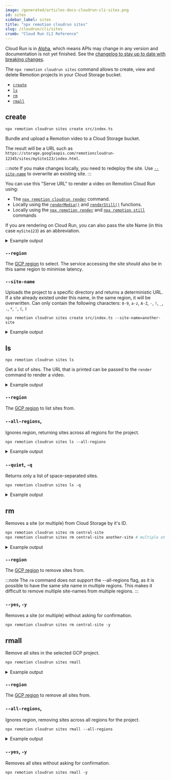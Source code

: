 ```yaml
---
image: /generated/articles-docs-cloudrun-cli-sites.png
id: sites
sidebar_label: sites
title: "npx remotion cloudrun sites"
slug: /cloudrun/cli/sites
crumb: "Cloud Run CLI Reference"
---
```


<ExperimentalBadge>
<p>Cloud Run is in <a href="/docs/cloudrun-alpha">Alpha</a>, which means APIs may change in any version and documentation is not yet finished. See the <a href="https://remotion.dev/changelog">changelog to stay up to date with breaking changes</a>.</p>
</ExperimentalBadge>

The `npx remotion cloudrun sites` command allows to create, view and delete Remotion projects in your Cloud Storage bucket.

- [`create`](#create)
- [`ls`](#ls)
- [`rm`](#rm)
- [`rmall`](#rmall)

## create

```
npx remotion cloudrun sites create src/index.ts
```

Bundle and upload a Remotion video to a Cloud Storage bucket.

The result will be a URL such as `https://storage.googleapis.com/remotioncloudrun-12345/sites/mySite123/index.html`.

:::note
If you make changes locally, you need to redeploy the site. Use [`--site-name`](#--site-name) to overwrite an existing site.
:::

You can use this "Serve URL" to render a video on Remotion Cloud Run using:

- The [`npx remotion cloudrun render`](/docs/cloudrun/cli/render) command.
- Locally using the [`renderMedia()`](/docs/renderer/render-media) and [`renderStill()`](/docs/renderer/render-still) functions.
- Locally using the [`npx remotion render`](/docs/cli) and [`npx remotion still`](/docs/cli) commands

If you are rendering on Cloud Run, you can also pass the site Name (in this case `mySite123`) as an abbreviation.

<details>
<summary>
Example output
</summary>
<pre>
(1/3) [====================] Bundled video 3975ms<br/>
(2/3) [====================] Created bucket 457ms<br/>
(3/3) [====================] Uploaded to GCP Storage Bucket 25118ms<br/>
<br/>
Deployed to GCP Cloud Storage!<br/><br/>
Site:            mySite123<br/>
Bucket:          remotioncloudrun-12345<br/>
Region:          us-east1<br/>
Serve Url:       https://storage.googleapis.com/remotioncloudrun-12345/sites/mySite123/index.html<br/>
</pre>
</details>

### `--region`

The [GCP region](/docs/cloudrun/region-selection) to select. The service accessing the site should also be in this same region to minimise latency.

### `--site-name`

Uploads the project to a specific directory and returns a deterministic URL. If a site already existed under this name, in the same region, it will be overwritten. Can only contain the following characters: `0-9`, `a-z`, `A-Z`, `-`, `!`, `_`, `.`, `*`, `'`, `(`, `)`

```
npx remotion cloudrun sites create src/index.ts --site-name=another-site
```

<details>
<summary>
Example output
</summary>
<pre>
(1/3) [====================] Bundled video 3975ms<br/>
(2/3) [====================] Created bucket 457ms<br/>
(3/3) [====================] Uploaded to Cloud Storage 25118ms<br/>
<br/>
Deployed to GCP Cloud Storage!<br/><br/>
Site:            another-site<br/>
Bucket:          remotioncloudrun-12345<br/>
Region:          us-east1<br/>
Serve Url:       https://storage.googleapis.com/remotioncloudrun-12345/sites/another-site/index.html<br/>
</pre>
</details>

## ls

```
npx remotion cloudrun sites ls
```

Get a list of sites. The URL that is printed can be passed to the `render` command to render a video.

<details>
<summary>
Example output
</summary>
<pre>
2 sites in us-east1, in the remotion-example project.<br/><br/>
Site:            another-site<br/>
Bucket:          remotioncloudrun-12345<br/>
Region:          us-east1<br/>
Serve Url:       https://storage.googleapis.com/remotioncloudrun-12345/sites/another-site/index.html<br/><br/>
Site:            test-site<br/>
Bucket:          remotioncloudrun-12345<br/>
Region:          us-east1<br/>
Serve Url:       https://storage.googleapis.com/remotioncloudrun-12345/sites/test-site/index.html<br/>
</pre>
</details>

### `--region`

The [GCP region](/docs/cloudrun/region-selection) to list sites from.

### `--all-regions`,

Ignores region, returning sites across all regions for the project.

```
npx remotion cloudrun sites ls --all-regions
```

<details>
<summary>
Example output
</summary>
<pre>
3 sites in all regions, in the remotion-example project.<br/><br/>
Site:            another-site<br/>
Bucket:          remotioncloudrun-12345<br/>
Region:          us-east1<br/>
Serve Url:       https://storage.googleapis.com/remotioncloudrun-12345/sites/another-site/index.html<br/><br/>
Site:            test-site<br/>
Bucket:          remotioncloudrun-12345<br/>
Region:          us-east1<br/>
Serve Url:       https://storage.googleapis.com/remotioncloudrun-12345/sites/test-site/index.html<br/><br/>
Site:            central-site<br/>
Bucket:          remotioncloudrun-abcdefgh<br/>
Region:          us-central1<br/>
Serve Url:       https://storage.googleapis.com/remotioncloudrun-abcdefgh/sites/central-site/index.html
</pre>
</details>

### `--quiet`, `-q`

Returns only a list of space-separated sites.

```
npx remotion cloudrun sites ls -q
```

<details>
<summary>
Example output
</summary>
<pre>
another-site test-site central-site<br/>
</pre>
</details>

## rm

Removes a site (or multiple) from Cloud Storage by it's ID.

```bash
npx remotion cloudrun sites rm central-site
npx remotion cloudrun sites rm central-site another-site # multiple at once
```

<details>
<summary>
Example output
</summary>
<pre>
Site:            central-site<br/>
Bucket:          remotioncloudrun-abcdefgh<br/>
Region:          us-central1<br/>
Serve Url:       https://storage.googleapis.com/remotioncloudrun-abcdefgh/sites/central-site/index.html<br/><br/>
Delete? (Y/n) Y<br/>
Deleted site central-site from bucket remotioncloudrun-abcdefgh.
<br/>
</pre>
</details>

### `--region`

The [GCP region](/docs/cloudrun/region-selection) to remove sites from.

:::note
The `rm` command does not support the --all-regions flag, as it is possible to have the same site name in multiple regions. This makes it difficult to remove multiple site-names from multiple regions.
:::

### `--yes`, `-y`

Removes a site (or multiple) without asking for confirmation.

```
npx remotion cloudrun sites rm central-site -y
```

## rmall

Remove all sites in the selected GCP project.

```bash
npx remotion cloudrun sites rmall
```

<details>
<summary>
Example output
</summary>
<pre>
Retrieving sites in us-east1.<br/><br/>
Site:            another-site<br/>
Bucket:          remotioncloudrun-12345<br/>
Region:          us-east1<br/>
Serve Url:       https://storage.googleapis.com/remotioncloudrun-12345/sites/another-site/index.html<br/><br/>
Delete? (Y/n) n<br/>
Skipping site - another-site.<br/><br/><br/>
Site:            test-site<br/>
Bucket:          remotioncloudrun-12345<br/>
Region:          us-east1<br/>
Serve Url:       https://storage.googleapis.com/remotioncloudrun-12345/sites/test-site/index.html<br/><br/>
Delete? (Y/n) n<br/>
Skipping site - test-site.
</pre>
</details>

### `--region`

The [GCP region](/docs/cloudrun/region-selection) to remove all sites from.

### `--all-regions`,

Ignores region, removing sites across all regions for the project.

```
npx remotion cloudrun sites rmall --all-regions
```

<details>
<summary>
Example output
</summary>
<pre>
Retrieving sites in all regions.<br/><br/>
Site:            another-site<br/>
Bucket:          remotioncloudrun-12345<br/>
Region:          us-east1<br/>
Serve Url:       https://storage.googleapis.com/remotioncloudrun-12345/sites/another-site/index.html<br/><br/>
Delete? (Y/n) n<br/>
Skipping site - another-site.<br/><br/><br/>
Site:            test-site<br/>
Bucket:          remotioncloudrun-12345<br/>
Region:          us-east1<br/>
Serve Url:       https://storage.googleapis.com/remotioncloudrun-12345/sites/test-site/index.html<br/><br/>
Delete? (Y/n) n<br/>
Skipping site - test-site.<br/><br/><br/>
Site:            central-site<br/>
Bucket:          remotioncloudrun-abcdefgh<br/>
Region:          us-central1<br/>
Serve Url:       https://storage.googleapis.com/remotioncloudrun-abcdefgh/sites/central-site/index.html<br/><br/>
Delete? (Y/n) n<br/>
Skipping site - central-site.
</pre>
</details>

### `--yes`, `-y`

Removes all sites without asking for confirmation.

```
npx remotion cloudrun sites rmall -y
```
